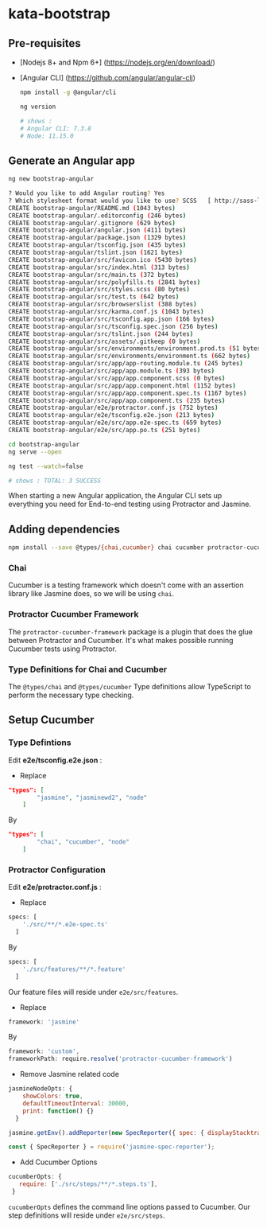 # kata-bootstrap

## Pre-requisites

- [Nodejs 8+ and Npm 6+] (https://nodejs.org/en/download/)
- [Angular CLI] (https://github.com/angular/angular-cli)

  ```sh
  npm install -g @angular/cli
  ```

  ```sh
  ng version

  # shows :
  # Angular CLI: 7.3.8
  # Node: 11.15.0
  ```

## Generate an Angular app

```sh
ng new bootstrap-angular
```

```sh
? Would you like to add Angular routing? Yes
? Which stylesheet format would you like to use? SCSS   [ http://sass-lang.com   ]
CREATE bootstrap-angular/README.md (1043 bytes)
CREATE bootstrap-angular/.editorconfig (246 bytes)
CREATE bootstrap-angular/.gitignore (629 bytes)
CREATE bootstrap-angular/angular.json (4111 bytes)
CREATE bootstrap-angular/package.json (1329 bytes)
CREATE bootstrap-angular/tsconfig.json (435 bytes)
CREATE bootstrap-angular/tslint.json (1621 bytes)
CREATE bootstrap-angular/src/favicon.ico (5430 bytes)
CREATE bootstrap-angular/src/index.html (313 bytes)
CREATE bootstrap-angular/src/main.ts (372 bytes)
CREATE bootstrap-angular/src/polyfills.ts (2841 bytes)
CREATE bootstrap-angular/src/styles.scss (80 bytes)
CREATE bootstrap-angular/src/test.ts (642 bytes)
CREATE bootstrap-angular/src/browserslist (388 bytes)
CREATE bootstrap-angular/src/karma.conf.js (1043 bytes)
CREATE bootstrap-angular/src/tsconfig.app.json (166 bytes)
CREATE bootstrap-angular/src/tsconfig.spec.json (256 bytes)
CREATE bootstrap-angular/src/tslint.json (244 bytes)
CREATE bootstrap-angular/src/assets/.gitkeep (0 bytes)
CREATE bootstrap-angular/src/environments/environment.prod.ts (51 bytes)
CREATE bootstrap-angular/src/environments/environment.ts (662 bytes)
CREATE bootstrap-angular/src/app/app-routing.module.ts (245 bytes)
CREATE bootstrap-angular/src/app/app.module.ts (393 bytes)
CREATE bootstrap-angular/src/app/app.component.scss (0 bytes)
CREATE bootstrap-angular/src/app/app.component.html (1152 bytes)
CREATE bootstrap-angular/src/app/app.component.spec.ts (1167 bytes)
CREATE bootstrap-angular/src/app/app.component.ts (235 bytes)
CREATE bootstrap-angular/e2e/protractor.conf.js (752 bytes)
CREATE bootstrap-angular/e2e/tsconfig.e2e.json (213 bytes)
CREATE bootstrap-angular/e2e/src/app.e2e-spec.ts (659 bytes)
CREATE bootstrap-angular/e2e/src/app.po.ts (251 bytes)
```

```sh
cd bootstrap-angular
ng serve --open
```

```sh
ng test --watch=false

# shows : TOTAL: 3 SUCCESS
```

When starting a new Angular application, the Angular CLI sets up everything you need for End-to-end testing using Protractor and Jasmine.

## Adding dependencies

```sh
npm install --save @types/{chai,cucumber} chai cucumber protractor-cucumber-framewor
```

### Chai

Cucumber is a testing framework which doesn't come with an assertion library like Jasmine does, so we will be using `chai`.

### Protractor Cucumber Framework

The `protractor-cucumber-framework` package is a plugin that does the glue between Protractor and Cucumber. It's what makes possible running Cucumber tests using Protractor.

### Type Definitions for Chai and Cucumber

The `@types/chai` and `@types/cucumber` Type definitions allow TypeScript to perform the necessary type checking.

## Setup Cucumber

### Type Defintions

Edit __e2e/tsconfig.e2e.json__ :

- Replace

```json
"types": [
        "jasmine", "jasminewd2", "node"
    ]
```

By

```json
"types": [
        "chai", "cucumber", "node"
    ]
```

### Protractor Configuration

Edit __e2e/protractor.conf.js__ :

- Replace

```js
specs: [
    './src/**/*.e2e-spec.ts'
  ]
```

By

```js
specs: [
    './src/features/**/*.feature'
  ]
```

Our feature files will reside under `e2e/src/features`.

- Replace

```js
framework: 'jasmine'
```

By

```js
framework: 'custom',
frameworkPath: require.resolve('protractor-cucumber-framework')
```

- Remove Jasmine related code

```js
jasmineNodeOpts: {
    showColors: true,
    defaultTimeoutInterval: 30000,
    print: function() {}
  }
```

```js
jasmine.getEnv().addReporter(new SpecReporter({ spec: { displayStacktrace: true } }));
```

```js
const { SpecReporter } = require('jasmine-spec-reporter');
```

- Add Cucumber Options

```js
cucumberOpts: {
   require: ['./src/steps/**/*.steps.ts'],
 }
```

`cucumberOpts` defines the command line options passed to Cucumber. Our step definitions will reside under `e2e/src/steps`.

